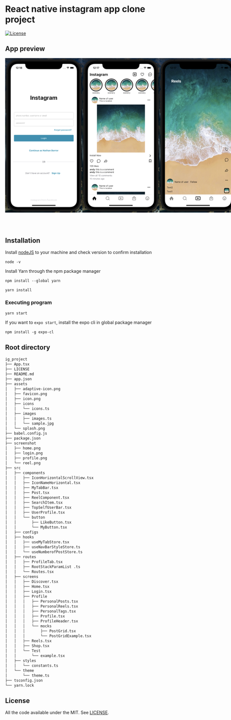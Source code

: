# React native instagram app clone project

[![License](https://img.shields.io/badge/License-MIT-red.svg)](LICENSE)


## App preview
<div style='display: flex; '>
<img src="screenshot/login.png" alt="Image" width="250">
<img src="screenshot/home.png" alt="Image" width="250">
<img src="screenshot/reel.png" alt="Image" width="250">
<img src="screenshot/profile.png" alt="Image" width="250">
</div>


<br></br>

## Installation

Install [nodeJS](https://nodejs.org/en/download) to your machine and check version to confirm installation
```
node -v
```


Install Yarn through the npm package manager 

```
npm install --global yarn
```

```
yarn install
```
### Executing program

```
yarn start
```

If you want to `expo start`, install the expo cli in global package manager
```
npm install -g expo-cl
```

## Root directory 
```
ig_project
├── App.tsx
├── LICENSE
├── README.md
├── app.json
├── assets
│   ├── adaptive-icon.png
│   ├── favicon.png
│   ├── icon.png
│   ├── icons
│   │   └── icons.ts
│   ├── images
│   │   ├── images.ts
│   │   └── sample.jpg
│   └── splash.png
├── babel.config.js
├── package.json
├── screenshot
│   ├── home.png
│   ├── login.png
│   ├── profile.png
│   └── reel.png
├── src
│   ├── components
│   │   ├── IconHorizontalScrollView.tsx
│   │   ├── IconNameHorizontal.tsx
│   │   ├── MyTabBar.tsx
│   │   ├── Post.tsx
│   │   ├── ReelComponent.tsx
│   │   ├── SearchItem.tsx
│   │   ├── TopSelfUserBar.tsx
│   │   ├── UserProfile.tsx
│   │   └── button
│   │       ├── LikeButton.tsx
│   │       └── MyButton.tsx
│   ├── configs
│   ├── hooks
│   │   ├── useMyTabStore.tsx
│   │   ├── useNavBarStyleStore.ts
│   │   └── useNumberofPostStore.ts
│   ├── routes
│   │   ├── ProfileTab.tsx
│   │   ├── RootStackParamList .ts
│   │   └── Routes.tsx
│   ├── screens
│   │   ├── Discover.tsx
│   │   ├── Home.tsx
│   │   ├── Login.tsx
│   │   ├── Profile
│   │   │   ├── PersonalPosts.tsx
│   │   │   ├── PersonalReels.tsx
│   │   │   ├── PersonalTags.tsx
│   │   │   ├── Profile.tsx
│   │   │   ├── ProfileHeader.tsx
│   │   │   └── mocks
│   │   │       ├── PostGrid.tsx
│   │   │       └── PostGridExample.tsx
│   │   ├── Reels.tsx
│   │   ├── Shop.tsx
│   │   └── Test
│   │       └── example.tsx
│   ├── styles
│   │   └── constants.ts
│   └── theme
│       └── theme.ts
├── tsconfig.json
└── yarn.lock
```
## License

All the code available under the MIT. See [LICENSE](LICENSE).
